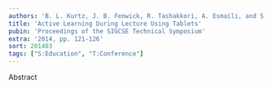```yaml
---
authors: 'B. L. Kurtz, J. B. Fenwick, R. Tashakkori, A. Esmaili, and S. R. Tate'
title: 'Active Learning During Lecture Using Tablets'
pubin: 'Proceedings of the SIGCSE Technical Symposium'
extra: '2014, pp. 121-126'
sort: 201403
tags: ["S:Education", "T:Conference"]
---
```

Abstract

